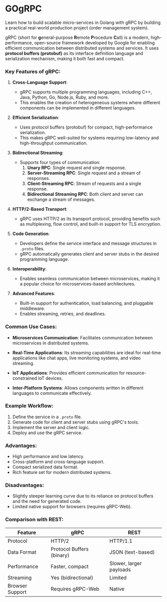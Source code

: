 # GOgRPC
Learn how to build scalable micro-services in Golang with gRPC by building a practical real-world production project (order management system).


gRPC (short for **g**eneral-purpose **R**emote **P**rocedure **C**all) is a modern, high-performance, open-source framework developed by Google for enabling efficient communication between distributed systems and services. It uses **protocol buffers (protobuf)** as its interface definition language and serialization mechanism, making it both fast and compact.

### Key Features of gRPC:
1. **Cross-Language Support**:
   - gRPC supports multiple programming languages, including C++, Java, Python, Go, Node.js, Ruby, and more.
   - This enables the creation of heterogeneous systems where different components can be implemented in different languages.

2. **Efficient Serialization**:
   - Uses protocol buffers (protobuf) for compact, high-performance serialization.
   - This makes gRPC well-suited for systems requiring low-latency and high-throughput communication.

3. **Bidirectional Streaming**:
   - Supports four types of communication:
     1. **Unary RPC**: Single request and single response.
     2. **Server-Streaming RPC**: Single request and a stream of responses.
     3. **Client-Streaming RPC**: Stream of requests and a single response.
     4. **Bidirectional Streaming RPC**: Both client and server can exchange a stream of messages.

4. **HTTP/2-Based Transport**:
   - gRPC uses HTTP/2 as its transport protocol, providing benefits such as multiplexing, flow control, and built-in support for TLS encryption.

5. **Code Generation**:
   - Developers define the service interface and message structures in `.proto` files.
   - gRPC automatically generates client and server stubs in the desired programming language.

6. **Interoperability**:
   - Enables seamless communication between microservices, making it a popular choice for microservices-based architectures.

7. **Advanced Features**:
   - Built-in support for authentication, load balancing, and pluggable middleware.
   - Enables streaming, retries, and deadlines.

### Common Use Cases:
- **Microservices Communication**:
  Facilitates communication between microservices in distributed systems.
  
- **Real-Time Applications**:
  Its streaming capabilities are ideal for real-time applications like chat apps, live monitoring systems, and video streaming.

- **IoT Applications**:
  Provides efficient communication for resource-constrained IoT devices.

- **Inter-Platform Systems**:
  Allows components written in different languages to communicate effectively.

### Example Workflow:
1. Define the service in a `.proto` file.
2. Generate code for client and server stubs using gRPC's tools.
3. Implement the server and client logic.
4. Deploy and use the gRPC service.

### Advantages:
- High performance and low latency.
- Cross-platform and cross-language support.
- Compact serialized data format.
- Rich feature set for modern distributed systems.

### Disadvantages:
- Slightly steeper learning curve due to its reliance on protocol buffers and the need for generated code.
- Limited native support for browsers (requires gRPC-Web).

### Comparison with REST:
| Feature         | gRPC                         | REST                        |
|-----------------|------------------------------|-----------------------------|
| Protocol        | HTTP/2                       | HTTP/1.1                    |
| Data Format     | Protocol Buffers (binary)    | JSON (text-based)           |
| Performance     | Faster, compact              | Slower, larger payloads     |
| Streaming       | Yes (bidirectional)          | Limited                     |
| Browser Support | Requires gRPC-Web            | Native                      |
